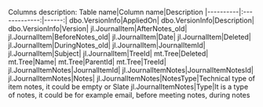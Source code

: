 Columns description:
Table name|Column name|Description
|----------|:-------------:|------:|
dbo.VersionInfo|AppliedOn|
dbo.VersionInfo|Description|
dbo.VersionInfo|Version|
jl.JournalItem|AfterNotes_old|
jl.JournalItem|BeforeNotes_old|
jl.JournalItem|Date|
jl.JournalItem|Deleted|
jl.JournalItem|DuringNotes_old|
jl.JournalItem|JournalItemId|
jl.JournalItem|Subject|
jl.JournalItem|TreeId|
mt.Tree|Deleted|
mt.Tree|Name|
mt.Tree|ParentId|
mt.Tree|TreeId|
jl.JournalItemNotes|JournalItemId|
jl.JournalItemNotes|JournalItemNotesId|
jl.JournalItemNotes|Notes|
jl.JournalItemNotes|NotesType|Technical type of item notes, it could be empty or Slate
jl.JournalItemNotes|Type|It is a type of notes, it could be for example email, before meeting notes, during notes


